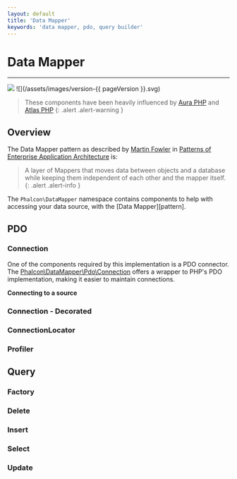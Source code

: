 ```yaml
---
layout: default
title: 'Data Mapper'
keywords: 'data mapper, pdo, query builder'
---
```

# Data Mapper
- - -
![](/assets/images/document-status-under-review-red.svg) ![](/assets/images/version-{{ pageVersion }}.svg)

> These components have been heavily influenced by [Aura PHP][auraphp] and [Atlas PHP][atlasphp] 
{: .alert .alert-warning }

## Overview

The Data Mapper pattern as described by [Martin Fowler][datamapper] in [Patterns of Enterprise Application Architecture][eaa] is:

> A layer of Mappers that moves data between objects and a database while keeping them independent of each other and the mapper itself.
{: .alert .alert-info }

The `Phalcon\DataMapper` namespace contains components to help with accessing your data source, with the [Data Mapper][pattern].

## PDO

### Connection

One of the components required by this implementation is a PDO connector. The [Phalcon\DataMapper\Pdo\Connection][datamapper-pdo-connection] offers a wrapper to PHP's PDO implementation, making it easier to maintain connections.

**Connecting to a source**

### Connection - Decorated
### ConnectionLocator

### Profiler
## Query
### Factory
### Delete
### Insert
### Select
### Update

[auraphp]: https://github.com/auraphp
[atlasphp]: https://github.com/atlasphp
[datamapper]: https://martinfowler.com/eaaCatalog/dataMapper.html
[datamapper-pdo-connection]: api/phalcon_datamapper#datamapper-pdo-connection
[datamapper-pdo-connection-abstractconnection]: api/phalcon_datamapper#datamapper-pdo-connection-abstractconnection
[datamapper-pdo-connection-connectioninterface]: api/phalcon_datamapper#datamapper-pdo-connection-connectioninterface
[datamapper-pdo-connection-decorated]: api/phalcon_datamapper#datamapper-pdo-connection-decorated
[datamapper-pdo-connection-pdointerface]: api/phalcon_datamapper#datamapper-pdo-connection-pdointerface
[datamapper-pdo-connectionlocator]: api/phalcon_datamapper#datamapper-pdo-connectionlocator
[datamapper-pdo-connectionlocatorinterface]: api/phalcon_datamapper#datamapper-pdo-connectionlocatorinterface
[datamapper-pdo-exception-cannotdisconnect]: api/phalcon_datamapper#datamapper-pdo-exception-cannotdisconnect
[datamapper-pdo-exception-connectionnotfound]: api/phalcon_datamapper#datamapper-pdo-exception-connectionnotfound
[datamapper-pdo-exception-exception]: api/phalcon_datamapper#datamapper-pdo-exception-exception
[datamapper-pdo-profiler-memorylogger]: api/phalcon_datamapper#datamapper-pdo-profiler-memorylogger
[datamapper-pdo-profiler-profiler]: api/phalcon_datamapper#datamapper-pdo-profiler-profiler
[datamapper-pdo-profiler-profilerinterface]: api/phalcon_datamapper#datamapper-pdo-profiler-profilerinterface
[datamapper-query-abstractconditions]: api/phalcon_datamapper#datamapper-query-abstractconditions
[datamapper-query-abstractquery]: api/phalcon_datamapper#datamapper-query-abstractquery
[datamapper-query-bind]: api/phalcon_datamapper#datamapper-query-bind
[datamapper-query-delete]: api/phalcon_datamapper#datamapper-query-delete
[datamapper-query-insert]: api/phalcon_datamapper#datamapper-query-insert
[datamapper-query-queryfactory]: api/phalcon_datamapper#datamapper-query-queryfactory
[datamapper-query-select]: api/phalcon_datamapper#datamapper-query-select
[datamapper-query-update]: api/phalcon_datamapper#datamapper-query-update
[eaa]: https://martinfowler.com/books/eaa.html
